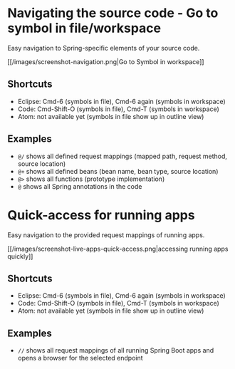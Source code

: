 # Navigating the source code - Go to symbol in file/workspace
Easy navigation to Spring-specific elements of your source code.

[[/images/screenshot-navigation.png|Go to Symbol in workspace]]

## Shortcuts
* Eclipse: Cmd-6 (symbols in file), Cmd-6 again (symbols in workspace)
* Code: Cmd-Shift-O (symbols in file), Cmd-T (symbols in workspace)
* Atom: not available yet (symbols in file show up in outline view)

## Examples
* `@/` shows all defined request mappings (mapped path, request method, source location)
* `@+` shows all defined beans (bean name, bean type, source location)
* `@>` shows all functions (prototype implementation)
* `@` shows all Spring annotations in the code

# Quick-access for running apps

Easy navigation to the provided request mappings of running apps.

[[/images/screenshot-live-apps-quick-access.png|accessing running apps quickly]]

## Shortcuts
* Eclipse: Cmd-6 (symbols in file), Cmd-6 again (symbols in workspace)
* Code: Cmd-Shift-O (symbols in file), Cmd-T (symbols in workspace)
* Atom: not available yet (symbols in file show up in outline view)

## Examples
* `//` shows all request mappings of all running Spring Boot apps and opens a browser for the selected endpoint
